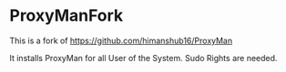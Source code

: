# ProxyManFork


This is a fork of https://github.com/himanshub16/ProxyMan

It installs ProxyMan for all User of the System. Sudo Rights are needed.

